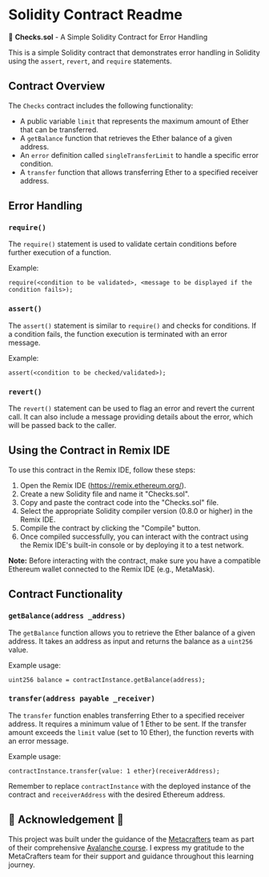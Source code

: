 # Solidity Contract Readme

📄 **Checks.sol** - A Simple Solidity Contract for Error Handling

This is a simple Solidity contract that demonstrates error handling in Solidity using the `assert`, `revert`, and `require` statements.

## Contract Overview

The `Checks` contract includes the following functionality:

- A public variable `limit` that represents the maximum amount of Ether that can be transferred.
- A `getBalance` function that retrieves the Ether balance of a given address.
- An `error` definition called `singleTransferLimit` to handle a specific error condition.
- A `transfer` function that allows transferring Ether to a specified receiver address.

## Error Handling

### `require()`

The `require()` statement is used to validate certain conditions before further execution of a function.

Example:
```solidity
require(<condition to be validated>, <message to be displayed if the condition fails>);
```

### `assert()`

The `assert()` statement is similar to `require()` and checks for conditions. If a condition fails, the function execution is terminated with an error message.

Example:
```solidity
assert(<condition to be checked/validated>);
```

### `revert()`

The `revert()` statement can be used to flag an error and revert the current call. It can also include a message providing details about the error, which will be passed back to the caller.

## Using the Contract in Remix IDE

To use this contract in the Remix IDE, follow these steps:

1. Open the Remix IDE (https://remix.ethereum.org/).
2. Create a new Solidity file and name it "Checks.sol".
3. Copy and paste the contract code into the "Checks.sol" file.
4. Select the appropriate Solidity compiler version (0.8.0 or higher) in the Remix IDE.
5. Compile the contract by clicking the "Compile" button.
6. Once compiled successfully, you can interact with the contract using the Remix IDE's built-in console or by deploying it to a test network.

**Note:** Before interacting with the contract, make sure you have a compatible Ethereum wallet connected to the Remix IDE (e.g., MetaMask).

## Contract Functionality

### `getBalance(address _address)`

The `getBalance` function allows you to retrieve the Ether balance of a given address. It takes an address as input and returns the balance as a `uint256` value.

Example usage:
```solidity
uint256 balance = contractInstance.getBalance(address);
```

### `transfer(address payable _receiver)`

The `transfer` function enables transferring Ether to a specified receiver address. It requires a minimum value of 1 Ether to be sent. If the transfer amount exceeds the `limit` value (set to 10 Ether), the function reverts with an error message.

Example usage:
```solidity
contractInstance.transfer{value: 1 ether}(receiverAddress);
```

Remember to replace `contractInstance` with the deployed instance of the contract and `receiverAddress` with the desired Ethereum address.

## 🌟 **Acknowledgement** 🌟

This project was built under the guidance of the [Metacrafters](https://www.metacrafters.io) team as part of their comprehensive [Avalanche course](https://academy.metacrafters.io/courses/avax). I express my gratitude to the MetaCrafters team for their support and guidance throughout this learning journey.
